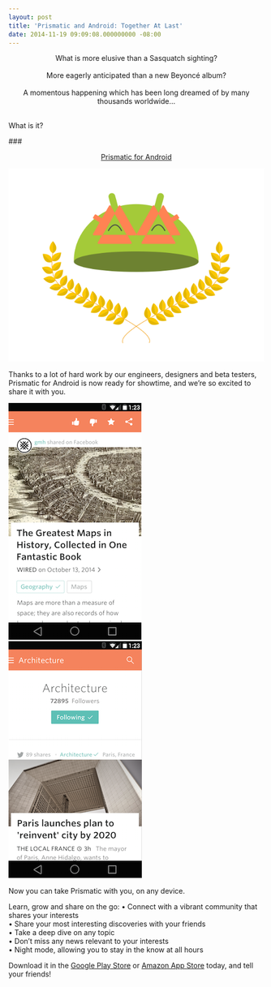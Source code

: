 ```yaml
---
layout: post
title: 'Prismatic and Android: Together At Last'
date: 2014-11-19 09:09:08.000000000 -08:00
---
```

<p style='text-align: center;'>What is more elusive than a Sasquatch sighting?
<br>
<br>
More eagerly anticipated than a new Beyoncé album?
 <br>
 <br>
A momentous happening which has been long dreamed of by many thousands worldwide…<br><br>

What is it?</p>

###<p style='text-align: center;'>[Prismatic for Android]((https://play.google.com/store/apps/details?id=com.Prismatic.android))

![](/content/images/2014/11/Screen-Shot-2014-11-19-at-9-12-16-AM.png)

Thanks to a lot of hard work by our engineers, designers and beta testers, Prismatic for Android is now ready for showtime, and we’re so excited to share it with you.

![](/content/images/2014/11/Screen-Shot-2014-11-19-at-9-27-19-AM.png)
![](/content/images/2014/11/Screen-Shot-2014-11-19-at-9-28-25-AM.png)

Now you can take Prismatic with you, on any device.

Learn, grow and share on the go:
• Connect with a vibrant community that shares your interests<br>
• Share your most interesting discoveries with your friends<br>
• Take a deep dive on any topic<br>
• Don’t miss any news relevant to your interests<br>
• Night mode, allowing you to stay in the know at all hours

Download it in the [Google Play Store]((https://play.google.com/store/apps/details?id=com.Prismatic.android)) or [Amazon App Store](http://www.amazon.com/Prismatic-Social-Learning/dp/B00PV0L4JK/) today, and tell your friends! 
